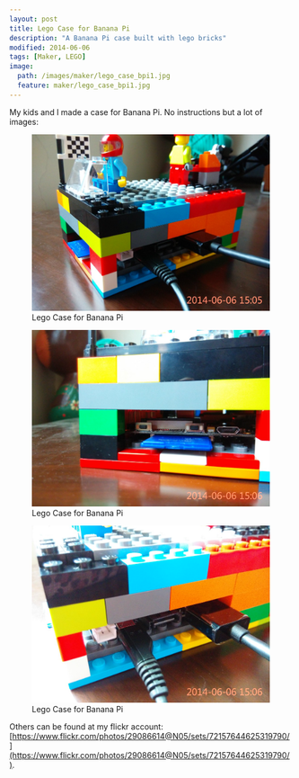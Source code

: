 ```yaml
---
layout: post
title: Lego Case for Banana Pi
description: "A Banana Pi case built with lego bricks"
modified: 2014-06-06
tags: [Maker, LEGO]
image:
  path: /images/maker/lego_case_bpi1.jpg
  feature: maker/lego_case_bpi1.jpg
---
```


My kids and I made a case for Banana Pi. No instructions but a lot of images:

<figure>
    <img src="/images/maker/lego_case_bpi1.jpg" alt="Lego Case for Banana Pi">
    <figcaption>Lego Case for Banana Pi</figcaption>
</figure>

<figure>
    <img src="/images/maker/lego_case_bpi2.jpg" alt="Lego Case for Banana Pi">
    <figcaption>Lego Case for Banana Pi</figcaption>
</figure>

<figure>
    <img src="/images/maker/lego_case_bpi3.jpg" alt="Lego Case for Banana Pi">
    <figcaption>Lego Case for Banana Pi</figcaption>
</figure>

Others can be found at my flickr account: [https://www.flickr.com/photos/29086614@N05/sets/72157644625319790/](https://www.flickr.com/photos/29086614@N05/sets/72157644625319790/).
